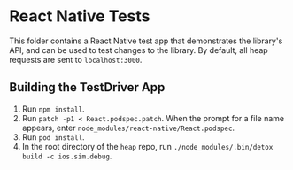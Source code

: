 # React Native Tests
This folder contains a React Native test app that demonstrates the library's API, and can be used to test changes to the library. By default, all heap requests are sent to `localhost:3000`.

## Building the TestDriver App
1. Run `npm install`.
2. Run `patch -p1 < React.podspec.patch`. When the prompt for a file name appears, enter `node_modules/react-native/React.podspec`.
3. Run `pod install`.
4. In the root directory of the `heap` repo, run `./node_modules/.bin/detox build -c ios.sim.debug`.

<!-- :TODO: (jmtaber129): Add instructions for how to modify the app to send requests to prod Heap. -->
